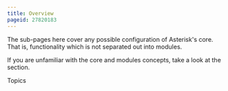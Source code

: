 ```yaml
---
title: Overview
pageid: 27820183
---
```


The sub-pages here cover any possible configuration of Asterisk's core. That is, functionality which is not separated out into modules.

If you are unfamiliar with the core and modules concepts, take a look at the  section.

Topics 

